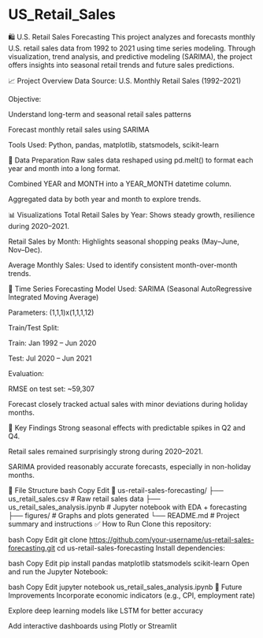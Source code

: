 # US_Retail_Sales
🛍️ U.S. Retail Sales Forecasting
This project analyzes and forecasts monthly U.S. retail sales data from 1992 to 2021 using time series modeling. Through visualization, trend analysis, and predictive modeling (SARIMA), the project offers insights into seasonal retail trends and future sales predictions.

📈 Project Overview
Data Source: U.S. Monthly Retail Sales (1992–2021)

Objective:

Understand long-term and seasonal retail sales patterns

Forecast monthly retail sales using SARIMA

Tools Used: Python, pandas, matplotlib, statsmodels, scikit-learn

🔧 Data Preparation
Raw sales data reshaped using pd.melt() to format each year and month into a long format.

Combined YEAR and MONTH into a YEAR_MONTH datetime column.

Aggregated data by both year and month to explore trends.

📊 Visualizations
Total Retail Sales by Year: Shows steady growth, resilience during 2020–2021.

Retail Sales by Month: Highlights seasonal shopping peaks (May–June, Nov–Dec).

Average Monthly Sales: Used to identify consistent month-over-month trends.

🧠 Time Series Forecasting
Model Used: SARIMA (Seasonal AutoRegressive Integrated Moving Average)

Parameters: (1,1,1)x(1,1,1,12)

Train/Test Split:

Train: Jan 1992 – Jun 2020

Test: Jul 2020 – Jun 2021

Evaluation:

RMSE on test set: ~59,307

Forecast closely tracked actual sales with minor deviations during holiday months.

📌 Key Findings
Strong seasonal effects with predictable spikes in Q2 and Q4.

Retail sales remained surprisingly strong during 2020–2021.

SARIMA provided reasonably accurate forecasts, especially in non-holiday months.

📂 File Structure
bash
Copy
Edit
📁 us-retail-sales-forecasting/
├── us_retail_sales.csv            # Raw retail sales data
├── us_retail_sales_analysis.ipynb # Jupyter notebook with EDA + forecasting
├── figures/                       # Graphs and plots generated
└── README.md                      # Project summary and instructions
✅ How to Run
Clone this repository:

bash
Copy
Edit
git clone https://github.com/your-username/us-retail-sales-forecasting.git
cd us-retail-sales-forecasting
Install dependencies:

bash
Copy
Edit
pip install pandas matplotlib statsmodels scikit-learn
Open and run the Jupyter Notebook:

bash
Copy
Edit
jupyter notebook us_retail_sales_analysis.ipynb
📌 Future Improvements
Incorporate economic indicators (e.g., CPI, employment rate)

Explore deep learning models like LSTM for better accuracy

Add interactive dashboards using Plotly or Streamlit


